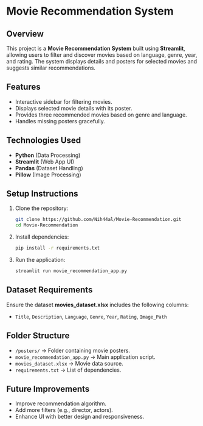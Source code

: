 # Movie Recommendation System

## Overview
This project is a **Movie Recommendation System** built using **Streamlit**, allowing users to filter and discover movies based on language, genre, year, and rating. The system displays details and posters for selected movies and suggests similar recommendations.

## Features
- Interactive sidebar for filtering movies.
- Displays selected movie details with its poster.
- Provides three recommended movies based on genre and language.
- Handles missing posters gracefully.

## Technologies Used
- **Python** (Data Processing)
- **Streamlit** (Web App UI)
- **Pandas** (Dataset Handling)
- **Pillow** (Image Processing)

## Setup Instructions
1. Clone the repository:
   ```bash
   git clone https://github.com/Nih44al/Movie-Recommendation.git
   cd Movie-Recommendation
   ```
2. Install dependencies:
   ```bash
   pip install -r requirements.txt
   ```
3. Run the application:
   ```bash
   streamlit run movie_recommendation_app.py
   ```

## Dataset Requirements
Ensure the dataset **movies_dataset.xlsx** includes the following columns:
- `Title`, `Description`, `Language`, `Genre`, `Year`, `Rating`, `Image_Path`

## Folder Structure
- `/posters/` → Folder containing movie posters.
- `movie_recommendation_app.py` → Main application script.
- `movies_dataset.xlsx` → Movie data source.
- `requirements.txt` → List of dependencies.

## Future Improvements
- Improve recommendation algorithm.
- Add more filters (e.g., director, actors).
- Enhance UI with better design and responsiveness.
